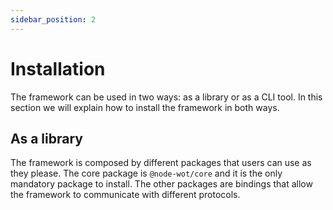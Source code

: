 ```yaml
---
sidebar_position: 2
---
```

# Installation

The framework can be used in two ways: as a library or as a CLI tool. In this section we will explain how to install the framework in both ways.

## As a library

The framework is composed by different packages that users can use as they please. The core package is `@node-wot/core` and it is the only mandatory package to install. The other packages are bindings that allow the framework to communicate with different protocols.
